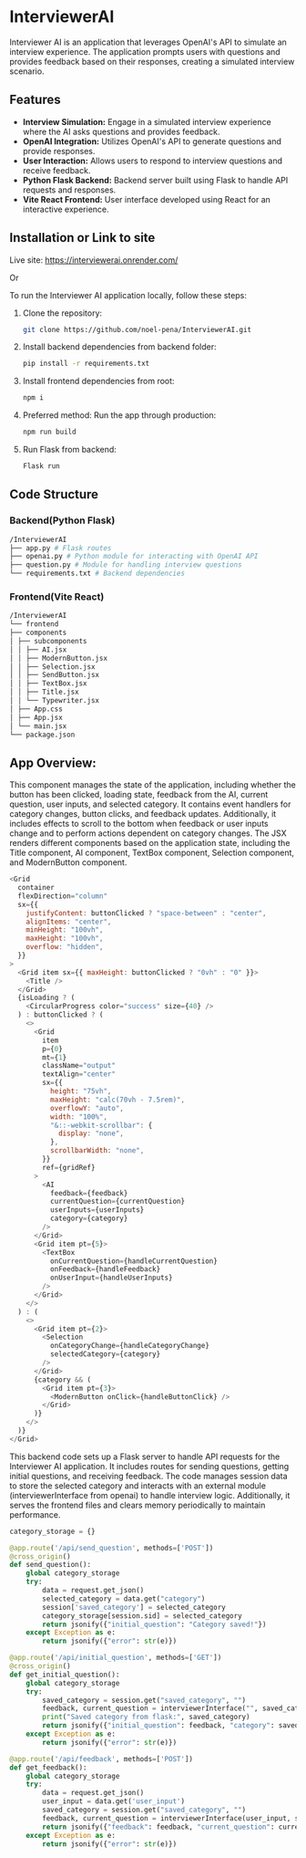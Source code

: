 # InterviewerAI

Interviewer AI is an application that leverages OpenAI's API to simulate an interview experience. The application prompts users with questions and provides feedback based on their responses, creating a simulated interview scenario.

## Features

- **Interview Simulation:** Engage in a simulated interview experience where the AI asks questions and provides feedback.
- **OpenAI Integration:** Utilizes OpenAI's API to generate questions and provide responses.
- **User Interaction:** Allows users to respond to interview questions and receive feedback.
- **Python Flask Backend:** Backend server built using Flask to handle API requests and responses.
- **Vite React Frontend:** User interface developed using React for an interactive experience.

## Installation or Link to site

Live site: https://interviewerai.onrender.com/

Or

To run the Interviewer AI application locally, follow these steps:

1. Clone the repository:

   ```bash
   git clone https://github.com/noel-pena/InterviewerAI.git

   ```

2. Install backend dependencies from backend folder:

   ```bash
   pip install -r requirements.txt
   ```

3. Install frontend dependencies from root:

   ```bash
   npm i
   ```

4. Preferred method: Run the app through production:

   ```bash
   npm run build
   ```

5. Run Flask from backend:
   ```bash
   Flask run
   ```

## Code Structure

### Backend(Python Flask)

```bash
/InterviewerAI
├── app.py # Flask routes
├── openai.py # Python module for interacting with OpenAI API
├── question.py # Module for handling interview questions
└── requirements.txt # Backend dependencies
```

### Frontend(Vite React)

```bash
/InterviewerAI
└── frontend
├── components
│ ├── subcomponents
│ │ ├── AI.jsx
│ │ ├── ModernButton.jsx
│ │ ├── Selection.jsx
│ │ ├── SendButton.jsx
│ │ ├── TextBox.jsx
│ │ ├── Title.jsx
│ │ └── Typewriter.jsx
│ ├── App.css
│ ├── App.jsx
│ └── main.jsx
└── package.json
```

## App Overview:

This component manages the state of the application, including whether the button has been clicked, loading state, feedback from the AI, current question, user inputs, and selected category. It contains event handlers for category changes, button clicks, and feedback updates. Additionally, it includes effects to scroll to the bottom when feedback or user inputs change and to perform actions dependent on category changes. The JSX renders different components based on the application state, including the Title component, AI component, TextBox component, Selection component, and ModernButton component.

```javascript
<Grid
  container
  flexDirection="column"
  sx={{
    justifyContent: buttonClicked ? "space-between" : "center",
    alignItems: "center",
    minHeight: "100vh",
    maxHeight: "100vh",
    overflow: "hidden",
  }}
>
  <Grid item sx={{ maxHeight: buttonClicked ? "0vh" : "0" }}>
    <Title />
  </Grid>
  {isLoading ? (
    <CircularProgress color="success" size={40} />
  ) : buttonClicked ? (
    <>
      <Grid
        item
        p={0}
        mt={1}
        className="output"
        textAlign="center"
        sx={{
          height: "75vh",
          maxHeight: "calc(70vh - 7.5rem)",
          overflowY: "auto",
          width: "100%",
          "&::-webkit-scrollbar": {
            display: "none",
          },
          scrollbarWidth: "none",
        }}
        ref={gridRef}
      >
        <AI
          feedback={feedback}
          currentQuestion={currentQuestion}
          userInputs={userInputs}
          category={category}
        />
      </Grid>
      <Grid item pt={5}>
        <TextBox
          onCurrentQuestion={handleCurrentQuestion}
          onFeedback={handleFeedback}
          onUserInput={handleUserInputs}
        />
      </Grid>
    </>
  ) : (
    <>
      <Grid item pt={2}>
        <Selection
          onCategoryChange={handleCategoryChange}
          selectedCategory={category}
        />
      </Grid>
      {category && (
        <Grid item pt={3}>
          <ModernButton onClick={handleButtonClick} />
        </Grid>
      )}
    </>
  )}
</Grid>
```

This backend code sets up a Flask server to handle API requests for the Interviewer AI application. It includes routes for sending questions, getting initial questions, and receiving feedback. The code manages session data to store the selected category and interacts with an external module (interviewerInterface from openai) to handle interview logic. Additionally, it serves the frontend files and clears memory periodically to maintain performance.

```python
category_storage = {}

@app.route('/api/send_question', methods=['POST'])
@cross_origin()
def send_question():
    global category_storage
    try:
        data = request.get_json()
        selected_category = data.get("category")
        session['saved_category'] = selected_category
        category_storage[session.sid] = selected_category
        return jsonify({"initial_question": "Category saved!"})
    except Exception as e:
        return jsonify({"error": str(e)})

@app.route('/api/initial_question', methods=['GET'])
@cross_origin()
def get_initial_question():
    global category_storage
    try:
        saved_category = session.get("saved_category", "")
        feedback, current_question = interviewerInterface("", saved_category)
        print("Saved category from flask:", saved_category)
        return jsonify({"initial_question": feedback, "category": saved_category, "current_question": current_question})
    except Exception as e:
        return jsonify({"error": str(e)})

@app.route('/api/feedback', methods=['POST'])
def get_feedback():
    global category_storage
    try:
        data = request.get_json()
        user_input = data.get('user_input')
        saved_category = session.get("saved_category", "")
        feedback, current_question = interviewerInterface(user_input, saved_category)
        return jsonify({"feedback": feedback, "current_question": current_question})
    except Exception as e:
        return jsonify({"error": str(e)})
```
